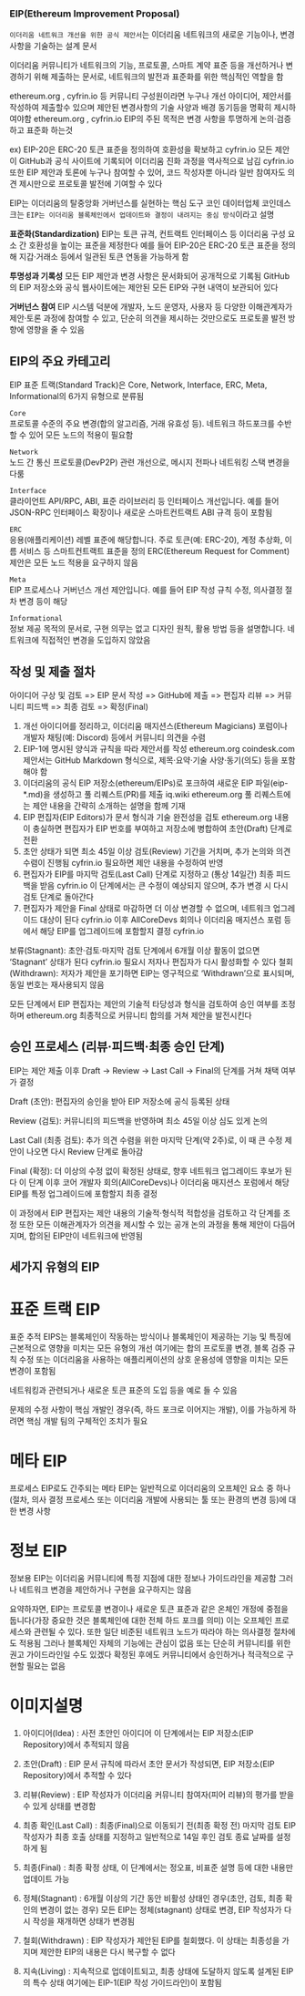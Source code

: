 ### EIP(Ethereum Improvement Proposal)

`이더리움 네트워크 개선을 위한 공식 제안서`는 이더리움 네트워크의 새로운 기능이나, 변경 사항을 기술하는 설계 문서

이더리움 커뮤니티가 네트워크의 기능, 프로토콜, 스마트 계약 표준 등을 개선하거나 변경하기 위해 제출하는 문서로, 네트워크의 발전과 표준화를 위한 핵심적인 역할을 함

ethereum.org  , cyfrin.io 
등 커뮤니티 구성원이라면 누구나 개선 아이디어, 제안서를 작성하여 제출할수 있으며 
제안된 변경사항의 기술 사양과 배경 동기등을 명확히 제시하여야함
ethereum.org  , cyfrin.io  EIP의 주된 목적은 변경 사항을 투명하게  논의·검증하고 표준화 하는것

ex) EIP-20은 ERC-20 토큰 표준을 정의하여 호환성을 확보하고  cyfrin.io
모든 제안이 GitHub과 공식 사이트에 기록되어 이더리움 진화 과정을 역사적으로 남김
cyfrin.io  또한 EIP 제안과 토론에 누구나 참여할 수 있어, 코드 작성자뿐 아니라 일반 참여자도 의견 제시만으로 프로토콜 발전에 기여할 수 있다

EIP는 이더리움의 탈중앙화 거버넌스를 실현하는 핵심 도구
코인 데이터업체 코인데스크는 `EIP는 이더리움 블록체인에서 업데이트와 결정이 내려지는 중심 방식`이라고 설명

**표준화(Standardization)** 
EIP는 토큰 규격, 컨트랙트 인터페이스 등 이더리움 구성 요소 간 호환성을 높이는 표준을 제정한다
예를 들어 EIP-20은 ERC-20 토큰 표준을 정의해 지갑·거래소 등에서 일관된 토큰 연동을 가능하게 함

**투명성과 기록성**
 모든 EIP 제안과 변경 사항은 문서화되어 공개적으로 기록됨 
 GitHub의 EIP 저장소와 공식 웹사이트에는 제안된 모든 EIP와 구현 내역이 보관되어 있다

**거버넌스 참여** 
EIP 시스템 덕분에 개발자, 노드 운영자, 사용자 등 다양한 이해관계자가 제안·토론 과정에 참여할 수 있고, 
단순히 의견을 제시하는 것만으로도 프로토콜 발전 방향에 영향을 줄 수 있음

## EIP의 주요 카테고리
EIP 표준 트랙(Standard Track)은 Core, Network, Interface, ERC, Meta, Informational의 6가지 유형으로 분류됨


`Core`	
프로토콜 수준의 주요 변경(합의 알고리즘, 거래 유효성 등). 네트워크 하드포크를 수반할 수 있어 모든 노드의 적용이 필요함  

`Network`   
노드 간 통신 프로토콜(DevP2P) 관련 개선으로, 메시지 전파나 네트워킹 스택 변경을 다룸  

`Interface`	 
클라이언트 API/RPC, ABI, 표준 라이브러리 등 인터페이스 개선입니다. 예를 들어 JSON-RPC 인터페이스 확장이나 
새로운 스마트컨트랙트 ABI 규격 등이 포함됨

`ERC`	   
응용(애플리케이션) 레벨 표준에 해당합니다. 주로 토큰(예: ERC-20), 계정 추상화, 이름 서비스 등 스마트컨트랙트 표준을 정의 ERC(Ethereum Request for Comment) 제안은 모든 노드 적용을 요구하지 않음

`Meta`	   
EIP 프로세스나 거버넌스 개선 제안입니다. 예를 들어 EIP 작성 규칙 수정, 의사결정 절차 변경 등이 해당

`Informational`  	
정보 제공 목적의 문서로, 구현 의무는 없고 디자인 원칙, 활용 방법 등을 설명합니다. 네트워크에 직접적인 변경을 도입하지 않았음


## 작성 및 제출 절차

아이디어 구상 및 검토 => EIP 문서 작성 => GitHub에 제출 =>  편집자 리뷰 => 커뮤니티 피드백 => 최종 검토 => 확정(Final)


1. 개선 아이디어를 정리하고, 이더리움 매지션스(Ethereum Magicians) 포럼이나 개발자 채팅(예: Discord) 등에서 커뮤니티 의견을 수렴
2. EIP-1에 명시된 양식과 규칙을 따라 제안서를 작성 
   ethereum.org coindesk.com 제안서는 GitHub Markdown 형식으로, 제목·요약·기술 사양·동기(의도) 등을 포함해야 함
3. 이더리움의 공식 EIP 저장소(ethereum/EIPs)로 포크하여 새로운 EIP 파일(eip-*.md)을 생성하고 풀 리퀘스트(PR)를 제출 iq.wiki
   ethereum.org 풀 리퀘스트에는 제안 내용을 간략히 소개하는 설명을 함께 기재
4. EIP 편집자(EIP Editors)가 문서 형식과 기술 완전성을 검토
   ethereum.org  내용이 충실하면 편집자가 EIP 번호를 부여하고 저장소에 병합하여 초안(Draft) 단계로 전환
5. 초안 상태가 되면 최소 45일 이상 검토(Review) 기간을 거치며, 추가 논의와 의견 수렴이 진행됨 cyfrin.io  필요하면 제안 내용을 수정하여 반영
6. 편집자가 EIP를 마지막 검토(Last Call) 단계로 지정하고 (통상 14일간) 최종 피드백을 받음
   cyfrin.io  이 단계에서는 큰 수정이 예상되지 않으며, 추가 변경 시 다시 검토 단계로 돌아간다
7. 편집자가 제안을 Final 상태로 마감하면 더 이상 변경할 수 없으며, 네트워크 업그레이드 대상이 된다
   cyfrin.io 이후 AllCoreDevs 회의나 이더리움 매지션스 포럼 등에서 해당 EIP를 업그레이드에 포함할지 결정 cyfrin.io

보류(Stagnant): 초안·검토·마지막 검토 단계에서 6개월 이상 활동이 없으면 ‘Stagnant’ 상태가 된다
                cyfrin.io 필요시 저자나 편집자가 다시 활성화할 수 있다
철회(Withdrawn): 저자가 제안을 포기하면 EIP는 영구적으로 ‘Withdrawn’으로 표시되며, 동일 번호는 재사용되지 않음

모든 단계에서 EIP 편집자는 제안의 기술적 타당성과 형식을 검토하여 승인 여부를 조정하며  ethereum.org
최종적으로 커뮤니티 합의를 거쳐 제안을 발전시킨다


## 승인 프로세스 (리뷰·피드백·최종 승인 단계)
EIP는 제안 제출 이후 Draft → Review → Last Call → Final의 단계를 거쳐 채택 여부가 결정

Draft (초안): 편집자의 승인을 받아 EIP 저장소에 공식 등록된 상태  

Review (검토): 커뮤니티의 피드백을 반영하며 최소 45일 이상 심도 있게 논의  

Last Call (최종 검토): 추가 의견 수렴을 위한 마지막 단계(약 2주)로, 이 때 큰 수정 제안이 나오면 다시 Review 단계로 돌아감

Final (확정): 더 이상의 수정 없이 확정된 상태로, 향후 네트워크 업그레이드 후보가 된다
             이 단계 이후 코어 개발자 회의(AllCoreDevs)나 이더리움 매지션스 포럼에서 해당 EIP를 특정 업그레이드에 포함할지 최종 결정

이 과정에서 EIP 편집자는 제안 내용의 기술적·형식적 적합성을 검토하고 각 단계를 조정
또한 모든 이해관계자가 의견을 제시할 수 있는 공개 논의 과정을 통해 제안이 다듬어지며, 합의된 EIP만이 네트워크에 반영됨


## 세가지 유형의 EIP

# 표준 트랙 EIP

표준 추적 EIPS는 블록체인이 작동하는 방식이나 블록체인이 제공하는 기능 및 특징에 근본적으로 영향을 미치는 모든 유형의 개선 
여기에는 합의 프로토콜 변경, 블록 검증 규칙 수정 또는 이더리움을 사용하는 애플리케이션의 상호 운용성에 영향을 미치는 모든 변경이 포함됨

네트워킹과 관련되거나 새로운 토큰 표준의 도입 등을 예로 들 수 있음

문제의 수정 사항이 핵심 개발인 경우(즉, 하드 포크로 이어지는 개발), 이를 가능하게 하려면 핵심 개발 팀의 구체적인 조치가 필요

# 메타 EIP

프로세스 EIP로도 간주되는 메타 EIP는 일반적으로 이더리움의 오프체인 요소 중 하나(절차, 의사 결정 프로세스 또는 이더리움 개발에 사용되는 툴 또는 환경의 변경 등)에 대한 변경 사항

# 정보 EIP
정보용 EIP는 이더리움 커뮤니티에 특정 지점에 대한 정보나 가이드라인을 제공함
그러나 네트워크 변경을 제안하거나 구현을 요구하지는 않음

요약하자면, EIP는 프로토콜 변경이나 새로운 토큰 표준과 같은 온체인 개정에 중점을 둡니다(가장 중요한 것은 블록체인에 대한 전체 하드 포크를 의미) 이는 오프체인 프로세스와 관련될 수 있다. 
또한 일단 비준된 네트워크 노드가 따라야 하는 의사결정 절차에도 적용됨 그러나 블록체인 자체의 기능에는 관심이 없음 또는 단순히 커뮤니티를 위한 권고 가이드라인일 수도 있겠다
확정된 후에도 커뮤니티에서 승인하거나 적극적으로 구현할 필요는 없음



# 이미지설명

1. 아이디어(Idea) : 사전 초안인 아이디어 이 단계에서는 EIP 저장소(EIP Repository)에서 추적되지 않음

2. 초안(Draft) : EIP 문서 규칙에 따라서 초안 문서가 작성되면, EIP 저장소(EIP Repository)에서 추적할 수 있다

3. 리뷰(Review) : EIP 작성자가 이더리움 커뮤니티 참여자(피어 리뷰)의 평가를 받을 수 있게 상태를 변경함

4. 최종 확인(Last Call) : 최종(Final)으로 이동되기 전(최종 확정 전) 마지막 검토 EIP 작성자가 최종 호출 상태를 지정하고 일반적으로 14일 후인 검토 종료 날짜를 설정하게 됨

5. 최종(Final) : 최종 확정 상태, 이 단계에서는 정오표, 비표준 설명 등에 대한 내용만 업데이트 가능

6. 정체(Stagnant) : 6개월 이상의 기간 동안 비활성 상태인 경우(초안, 검토, 최종 확인의 변경이 없는 경우) 모든 EIP는 정체(stagnant) 상태로 변경, EIP 작성자가 다시 작성을 재개하면 상태가 변경됨

7. 철회(Withdrawn) : EIP 작성자가 제안된 EIP를 철회했다.
 이 상태는 최종성을 가지며 제안한 EIP의 내용은 다시 복구할 수 없다

8. 지속(Living) : 지속적으로 업데이트되고, 최종 상태에 도달하지 않도록 설계된 EIP의 특수 상태
여기에는 EIP-1(EIP 작성 가이드라인)이 포함됨